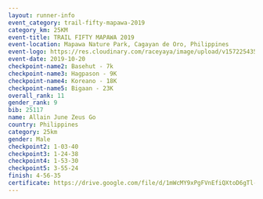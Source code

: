 ```yaml
---
layout: runner-info 
event_category: trail-fifty-mapawa-2019 
category_km: 25KM 
event-title: TRAIL FIFTY MAPAWA 2019  
event-location: Mapawa Nature Park, Cagayan de Oro, Philippines 
event-logo: https://res.cloudinary.com/raceyaya/image/upload/v1572254355/logo/trail-fifty-mapawa_fizjmb.jpg 
event-date: 2019-10-20 
checkpoint-name2: Basehut - 7k 
checkpoint-name3: Hagpason - 9K 
checkpoint-name4: Koreano - 18K 
checkpoint-name5: Bigaan - 23K 
overall_rank: 11
gender_rank: 9
bib: 25117
name: Allain June Zeus Go
country: Philippines
category: 25km
gender: Male
checkpoint2: 1-03-40
checkpoint3: 1-24-38
checkpoint4: 1-53-30
checkpoint5: 3-55-24
finish: 4-56-35
certificate: https://drive.google.com/file/d/1mWcMY9xPgFVnEfiQXtoD6gTl-n7Yp0vj/view?usp=sharing
---
```


